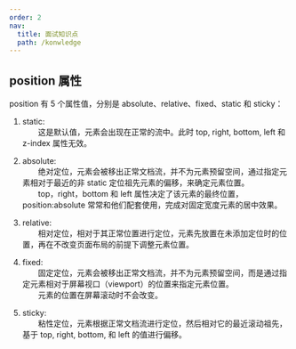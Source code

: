 ```yaml
---
order: 2
nav:
  title: 面试知识点
  path: /konwledge
---
```


## position 属性
position 有 5 个属性值，分别是 absolute、relative、fixed、static 和 sticky：

1. static:
<br>&emsp;&emsp;这是默认值，元素会出现在正常的流中。此时 top, right, bottom, left 和 z-index 属性无效。

2. absolute:
<br>&emsp;&emsp;绝对定位，元素会被移出正常文档流，并不为元素预留空间，通过指定元素相对于最近的非 static 定位祖先元素的偏移，来确定元素位置。
<br>&emsp;&emsp;top，right，bottom 和 left 属性决定了该元素的最终位置，position:absolute 常常和他们配套使用，完成对固定宽度元素的居中效果。

3. relative:
<br>&emsp;&emsp;相对定位，相对于其正常位置进行定位，元素先放置在未添加定位时的位置，再在不改变页面布局的前提下调整元素位置。

4. fixed:
<br>&emsp;&emsp;固定定位，元素会被移出正常文档流，并不为元素预留空间，而是通过指定元素相对于屏幕视口（viewport）的位置来指定元素位置。
<br>&emsp;&emsp;元素的位置在屏幕滚动时不会改变。

5. sticky:
<br>&emsp;&emsp;粘性定位，元素根据正常文档流进行定位，然后相对它的最近滚动祖先，基于 top, right, bottom, 和 left 的值进行偏移。
